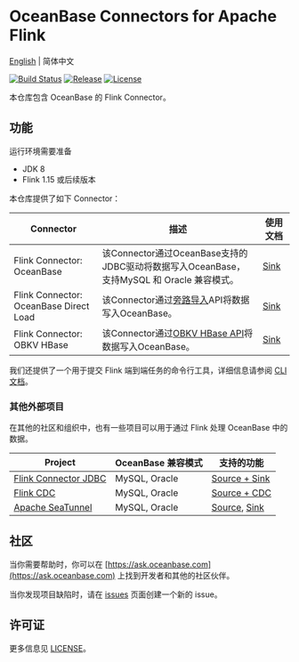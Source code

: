 # OceanBase Connectors for Apache Flink

[English](README.md) | 简体中文

[![Build Status](https://github.com/oceanbase/flink-connector-oceanbase/actions/workflows/push_pr.yml/badge.svg?branch=main)](https://github.com/oceanbase/flink-connector-oceanbase/actions/workflows/push_pr.yml?query=branch%3Amain)
[![Release](https://img.shields.io/github/release/oceanbase/flink-connector-oceanbase.svg)](https://github.com/oceanbase/flink-connector-oceanbase/releases)
[![License](https://img.shields.io/badge/License-Apache_2.0-blue.svg)](https://opensource.org/licenses/Apache-2.0)

本仓库包含 OceanBase 的 Flink Connector。

## 功能

运行环境需要准备

- JDK 8
- Flink 1.15 或后续版本

本仓库提供了如下 Connector：

|               Connector                |                                                         描述                                                         |                             使用文档                             |
|----------------------------------------|--------------------------------------------------------------------------------------------------------------------|--------------------------------------------------------------|
| Flink Connector: OceanBase             | 该Connector通过OceanBase支持的JDBC驱动将数据写入OceanBase，支持MySQL 和 Oracle 兼容模式。                                                | [Sink](docs/sink/flink-connector-oceanbase_cn.md)            |
| Flink Connector: OceanBase Direct Load | 该Connector通过[旁路导入](https://www.oceanbase.com/docs/common-oceanbase-database-cn-1000000001428636)API将数据写入OceanBase。 | [Sink](docs/sink/flink-connector-oceanbase-directload_cn.md) |
| Flink Connector: OBKV HBase            | 该Connector通过[OBKV HBase API](https://github.com/oceanbase/obkv-hbase-client-java)将数据写入OceanBase。                   | [Sink](docs/sink/flink-connector-obkv-hbase_cn.md)           |

我们还提供了一个用于提交 Flink 端到端任务的命令行工具，详细信息请参阅 [CLI 文档](docs/cli/README_CN.md)。

### 其他外部项目

在其他的社区和组织中，也有一些项目可以用于通过 Flink 处理 OceanBase 中的数据。

|                                Project                                 | OceanBase 兼容模式 |                                                                      支持的功能                                                                       |
|------------------------------------------------------------------------|----------------|--------------------------------------------------------------------------------------------------------------------------------------------------|
| [Flink Connector JDBC](https://github.com/apache/flink-connector-jdbc) | MySQL, Oracle  | [Source + Sink](https://nightlies.apache.org/flink/flink-docs-release-1.19/zh/docs/connectors/table/jdbc/)                                       |
| [Flink CDC](https://github.com/ververica/flink-cdc-connectors)         | MySQL, Oracle  | [Source + CDC](https://nightlies.apache.org/flink/flink-cdc-docs-master/zh/docs/connectors/flink-sources/oceanbase-cdc/)                         |
| [Apache SeaTunnel](https://github.com/apache/seatunnel)                | MySQL, Oracle  | [Source](https://seatunnel.apache.org/docs/connector-v2/source/OceanBase), [Sink](https://seatunnel.apache.org/docs/connector-v2/sink/OceanBase) |

## 社区

当你需要帮助时，你可以在 [https://ask.oceanbase.com](https://ask.oceanbase.com) 上找到开发者和其他的社区伙伴。

当你发现项目缺陷时，请在 [issues](https://github.com/oceanbase/flink-connector-oceanbase/issues) 页面创建一个新的 issue。

## 许可证

更多信息见 [LICENSE](LICENSE)。
